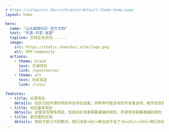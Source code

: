 ```yaml
---
# https://vitepress.dev/reference/default-theme-home-page
layout: home

hero:
  name: "山水画路社区·官方文档"
  text: "开源·共享·发展"
  tagline: 文档正在测试......
  image:
    src: https://static.shanshui.site/logo.png
    alt: SPR-Community
  actions:
    - theme: brand
      text: 开源项目
      link: /opensource/
    - theme: alt
      text: 社区规定
      link: /rule/

features:
  - title: 开源项目
    details: 社区已经开源的项目将会写在这里，并附带可能含有的开发者选项、细节及其他日志之类的
  - title: 社区基本规定
    details: 这里会写很多规定，包括社区本身需要遵循的规则、开源项目需要遵循的规则（如果有开源协议，则以项目readme.md指定的顺序为主，若未标注顺序或无开源协议，则以本文档规定的协议为主）
  - title: 更完善的文档
    details: 相较于前几代的教训，我们决定<del>赖在这不走了(bushi)</del>我们决定将在这个文档更新更加丰富的东西以及更加细节的内容
---
```


